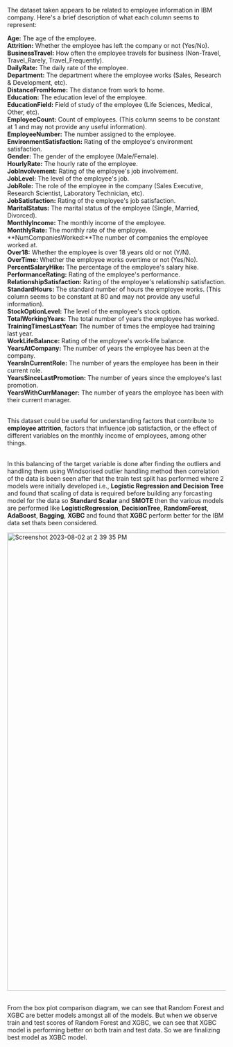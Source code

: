 The dataset taken appears to be related to employee information in IBM company. Here's a brief description of what each column seems to represent:<br>

**Age:** The age of the employee. <br>
**Attrition:** Whether the employee has left the company or not (Yes/No).<br>
**BusinessTravel:** How often the employee travels for business (Non-Travel, Travel_Rarely, Travel_Frequently).<br>
**DailyRate:** The daily rate of the employee.<br>
**Department:** The department where the employee works (Sales, Research & Development, etc).<br>
**DistanceFromHome:** The distance from work to home.<br>
**Education:** The education level of the employee.<br>
**EducationField:** Field of study of the employee (Life Sciences, Medical, Other, etc).<br>
**EmployeeCount:** Count of employees. (This column seems to be constant at 1 and may not provide any useful information).<br>
**EmployeeNumber:** The number assigned to the employee.<br>
**EnvironmentSatisfaction:** Rating of the employee's environment satisfaction.<br>
**Gender:** The gender of the employee (Male/Female).<br>
**HourlyRate:** The hourly rate of the employee.<br>
**JobInvolvement:** Rating of the employee's job involvement.<br>
**JobLevel:** The level of the employee's job.<br>
**JobRole:** The role of the employee in the company (Sales Executive, Research Scientist, Laboratory Technician, etc).<br>
**JobSatisfaction:** Rating of the employee's job satisfaction.<br>
**MaritalStatus:** The marital status of the employee (Single, Married, Divorced).<br>
**MonthlyIncome:** The monthly income of the employee.<br>
**MonthlyRate:** The monthly rate of the employee.<br>
**NumCompaniesWorked:**The number of companies the employee worked at.<br>
**Over18:** Whether the employee is over 18 years old or not (Y/N).<br>
**OverTime:** Whether the employee works overtime or not (Yes/No).<br>
**PercentSalaryHike:** The percentage of the employee's salary hike.<br>
**PerformanceRating:** Rating of the employee's performance.<br>
**RelationshipSatisfaction:** Rating of the employee's relationship satisfaction.<br>
**StandardHours:** The standard number of hours the employee works. (This column seems to be constant at 80 and may not provide any useful information).<br>
**StockOptionLevel:** The level of the employee's stock option.<br>
**TotalWorkingYears:** The total number of years the employee has worked.<br>
**TrainingTimesLastYear:** The number of times the employee had training last year.<br>
**WorkLifeBalance:** Rating of the employee's work-life balance.<br>
**YearsAtCompany:** The number of years the employee has been at the company.<br>
**YearsInCurrentRole:** The number of years the employee has been in their current role.<br>
**YearsSinceLastPromotion:** The number of years since the employee's last promotion.<br>
**YearsWithCurrManager:** The number of years the employee has been with their current manager.<br>

<br>This dataset could be useful for understanding factors that contribute to **employee attrition**, factors that influence job satisfaction, or the effect of different variables on the monthly income of employees, among other things. <br>

<br>In this balancing of the target variable is done after finding the outliers and handling them using Windsorised outlier handling method then correlation of the data is been seen after that the train test split has performed where 2 models were initially developed i.e., **Logistic Regression and Decision Tree** and found that scaling of data is required before building any forcasting model for the data so **Standard Scalar** and **SMOTE** then the various models are performed like **LogisticRegression**, **DecisionTree**, **RandomForest**, **AdaBoost**, **Bagging**, **XGBC** and found that **XGBC** perform better for the IBM data set thats been considered.<br>

<img width="1055" alt="Screenshot 2023-08-02 at 2 39 35 PM" src="https://github.com/coolprodad/Sem-3/assets/109568266/857108d0-9d7f-4db2-a32b-332b71063265"> <br>

<br>From the box plot comparison diagram, we can see that Random Forest and XGBC are better models amongst all of the models. But when we observe train and test scores of Random Forest and XGBC, we can see that XGBC model is performing better on both train and test data. So we are finalizing best model as XGBC model.




